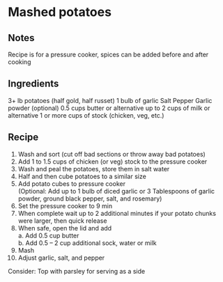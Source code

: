 # Mashed potatoes
## Notes
Recipe is for a pressure cooker, spices can be added before and after cooking

## Ingredients  
3+ lb potatoes (half gold, half russet)
1 bulb of garlic
Salt
Pepper
Garlic powder (optional) 
0.5 cups butter or alternative
up to 2 cups of milk or alternative
1 or more cups of stock (chicken, veg, etc.)
## Recipe
1. Wash and sort (cut off bad sections or throw away bad potatoes) 
1. Add 1 to 1.5 cups of chicken (or veg) stock to the pressure cooker
1. Wash and peal the potatoes, store them in salt water
1. Half and then cube potatoes to a similar size
1. Add potato cubes to pressure cooker <br/>
    (Optional: Add up to 1 bulb of diced garlic or 3 Tablespoons of garlic powder, ground black pepper, salt, and rosemary)
1. Set the pressure cooker to 9 min
1. When complete wait up to 2 additional minutes if your potato chunks were larger, then quick release
1. When safe, open the lid and add <br/>
    a. Add 0.5 cup butter <br/>
    b. Add 0.5 – 2 cup additional sock, water or milk <br/>
1. Mash
1. Adjust garlic, salt, and pepper

Consider: Top with parsley for serving as a side
